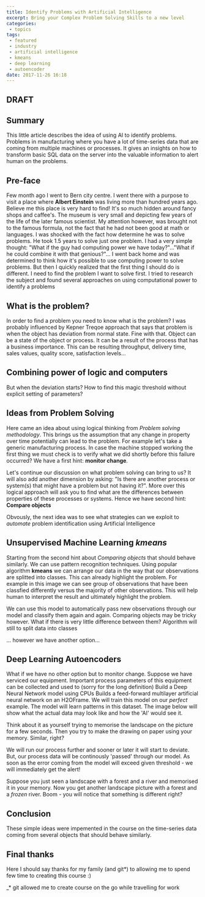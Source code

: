 ```yaml
---
title: Identify Problems with Artificial Intelligence
excerpt: Bring your Complex Problem Solving Skills to a new level
categories: 
 - topics
tags:
 - featured
 - industry
 - artificial intelligence
 - kmeans
 - deep learning
 - autoencoder
date: 2017-11-26 16:18
---
```


## DRAFT 

## Summary

This little article describes the idea of using AI to identify problems. Problems in manufacturing where you have a lot of time-series data that are coming from multiple machines or processes. It gives an insights on how to transform basic SQL data on the server into the valuable information to alert human on the problems.

## Pre-face

Few month ago I went to Bern city centre. I went there with a purpose to visit a place where **Albert Einstein** was living more than hundred years ago. Believe me this place is very hard to find! It's so much hidden around fancy shops and caffee's. The museum is very small and depicting few years of the life of the later famous scientist. My attention however, was brought not to the famous formula, not the fact that he had not been good at math or languages. I was shocked with the fact how determine he was to solve problems. He took 1.5 years to solve just one problem. I had a very simple thought: "What if the guy had computing power we have today?"..."What if he could combine it with that genious?"... I went back home and was determined to think how it's possible to use computing power to solve problems. But then I quickly realized that the first thing I should do is different. I need to find the problem I want to solve first. I tried to research the subject and found several approaches on using computational power to identify a problems

## What is the problem?

In order to find a problem you need to know what is the problem? I was probably influenced by Kepner Treqoe approach that says that problem is when the object has deviation from normal state. Fine with that. Object can be a state of the object or process. It can be a result of the process that has a business importance. This can be resulting throughput, delivery time, sales values, quality score, satisfaction levels... 

## Combining power of logic and computers

But when the deviation starts? How to find this magic threshold without explicit setting of parameters? 

## Ideas from Problem Solving

Here came an idea about using logical thinking from *Problem solving methodology*. This brings us the assumption that any change in property over time potentially can lead to the problem. For example let's take a generic manufacturing process. In case the machine stopped working the first thing we must check is to verify what we did shortly before this failure occurred? We have a first hint: **monitor change**. 

Let's continue our discussion on what problem solving can bring to us? It will also add another dimension by asking: "Is there are another process or system(s) that might have a problem but not having it?". More over this logical approach will ask you to find what are the differences between properties of these processes or systems. Hence we have second hint: **Compare objects**

Obvously, the next idea was to see what strategies can we exploit to *automate* problem identification using Artificial Intelligence

## Unsupervised Machine Learning *kmeans*

Starting from the second hint about *Comparing objects* that should behave similarly. We can use pattern recognition techniques. Using popular algorithm **kmeans** we can arrange our data in the way that our observations are splitted into classes. This can already highlight the problem. For example in this image we can see group of observations that have been classfied differently versus the majority of other observations. This will help human to interpret the result and ultimately highlight the problem.

We can use this model to automatically pass new observations through our model and classify them again and again. Comparing objects may be tricky however. What if there is very little difference between them? Algorithm will still to split data into classes

... however we have another option...

## Deep Learning Autoencoders

What if we have no other option but to monitor change. Suppose we have serviced our equipment. Important process parameters of this equipment can be collected and used to (sorry for the long definition) Build a Deep Neural Network model using CPUs Builds a feed-forward multilayer artificial neural network on an H2OFrame. We will train this model on our *perfect* example. The model will learn patterns in this dataset. The image below will show what the actual data may look like and how the 'AI' would see it.

Think about it as yourself trying to memorise the landscape on the picture for a few seconds. Then you try to make the drawing on paper using your memory. Similar, right?

We will run our process further and sooner or later it will start to deviate. But, our process data will be continously 'passed' through our model. As soon as the error coming from the model will exceed given threshold - we will immediately get the alert!

Suppose you just seen a landscape with a forest and a river and memorised it in your memory. Now you get another landscape picture with a forest and a *frozen* river. Boom - you will notice that something is different right?

## Conclusion

These simple ideas were impemented in the course on the time-series data coming from several objects that should behave similarly.

## Final thanks

Here I should say thanks for my family (and git*) to allowing me to spend few time to creating this course :)

_* git allowed me to create course on the go while travelling for work
